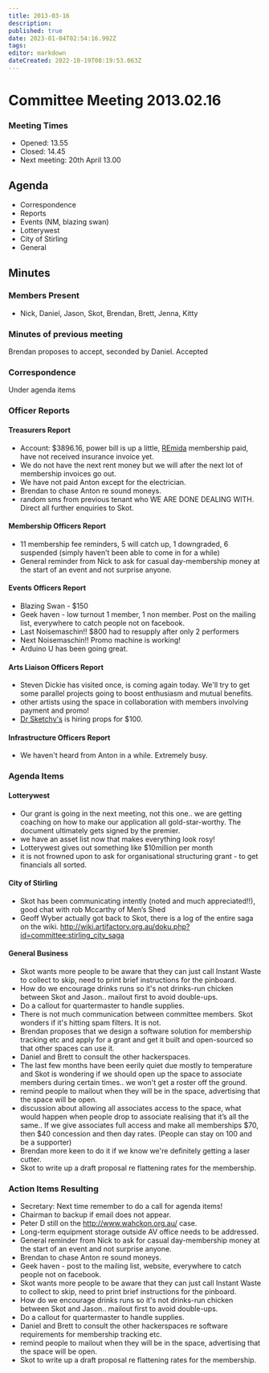 ```yaml
---
title: 2013-03-16
description: 
published: true
date: 2023-01-04T02:54:16.992Z
tags: 
editor: markdown
dateCreated: 2022-10-19T08:19:53.063Z
---
```


# Committee Meeting 2013.02.16

### Meeting Times

-   Opened: 13.55
-   Closed: 14.45
-   Next meeting: 20th April 13.00

## Agenda

-   Correspondence
-   Reports
-   Events (NM, blazing swan)
-   Lotterywest
-   City of Stirling
-   General

## Minutes

### Members Present

-   Nick, Daniel, Jason, Skot, Brendan, Brett, Jenna, Kitty

### Minutes of previous meeting

Brendan proposes to accept, seconded by Daniel. Accepted

### Correspondence

Under agenda items

### Officer Reports

#### Treasurers Report

-   Account: \$3896.16, power bill is up a little, [REmida](/REmida) membership paid, have not received insurance invoice yet.
-   We do not have the next rent money but we will after the next lot of membership invoices go out.
-   We have not paid Anton except for the electrician.
-   Brendan to chase Anton re sound moneys.
-   random sms from previous tenant who WE ARE DONE DEALING WITH. Direct all further enquiries to Skot.

#### Membership Officers Report

-   11 membership fee reminders, 5 will catch up, 1 downgraded, 6 suspended (simply haven’t been able to come in for a while)
-   General reminder from Nick to ask for casual day-membership money at the start of an event and not surprise anyone.

#### Events Officers Report

-   Blazing Swan - \$150
-   Geek haven - low turnout 1 member, 1 non member. Post on the mailing list, everywhere to catch people not on facebook.
-   Last Noisemaschin!! \$800 had to resupply after only 2 performers
-   Next Noisemaschin!! Promo machine is working!
-   Arduino U has been going great.

#### Arts Liaison Officers Report

-   Steven Dickie has visited once, is coming again today. We'll try to get some parallel projects going to boost enthusiasm and mutual benefits.
-   other artists using the space in collaboration with members involving payment and promo!
-   [Dr Sketchy's](http://www.drsketchyperth.com.au/) is hiring props for \$100.

#### Infrastructure Officers Report

-   We haven't heard from Anton in a while. Extremely busy.

### Agenda Items

#### Lotterywest

-   Our grant is going in the next meeting, not this one.. we are getting coaching on how to make our application all gold-star-worthy. The document ultimately gets signed by the premier.
-   we have an asset list now that makes everything look rosy!
-   Lotterywest gives out something like \$10million per month
-   it is not frowned upon to ask for organisational structuring grant - to get financials all sorted.

#### City of Stirling

-   Skot has been communicating intently (noted and much appreciated!!), good chat with rob Mccarthy of Men’s Shed
-   Geoff Wyber actually got back to Skot, there is a log of the entire saga on the wiki. <http://wiki.artifactory.org.au/doku.php?id=committee:stirling_city_saga>

#### General Business

-   Skot wants more people to be aware that they can just call Instant Waste to collect to skip, need to print brief instructions for the pinboard.
-   How do we encourage drinks runs so it's not drinks-run chicken between Skot and Jason.. mailout first to avoid double-ups.
-   Do a callout for quartermaster to handle supplies.
-   There is not much communication between committee members. Skot wonders if it's hitting spam filters. It is not.
-   Brendan proposes that we design a software solution for membership tracking etc and apply for a grant and get it built and open-sourced so that other spaces can use it.
-   Daniel and Brett to consult the other hackerspaces.
-   The last few months have been eerily quiet due mostly to temperature and Skot is wondering if we should open up the space to associate members during certain times.. we won't get a roster off the ground.
-   remind people to mailout when they will be in the space, advertising that the space will be open.
-   discussion about allowing all associates access to the space, what would happen when people drop to associate realising that it’s all the same.. If we give associates full access and make all memberships \$70, then \$40 concession and then day rates. (People can stay on 100 and be a supporter)
-   Brendan more keen to do it if we know we're definitely getting a laser cutter.
-   Skot to write up a draft proposal re flattening rates for the membership.

### Action Items Resulting

-   Secretary: Next time remember to do a call for agenda items!
-   Chairman to backup if email does not appear.
-   Peter D still on the <http://www.wahckon.org.au/> case.
-   Long-term equipment storage outside AV office needs to be addressed.
-   General reminder from Nick to ask for casual day-membership money at the start of an event and not surprise anyone.
-   Brendan to chase Anton re sound moneys.
-   Geek haven - post to the mailing list, website, everywhere to catch people not on facebook.
-   Skot wants more people to be aware that they can just call Instant Waste to collect to skip, need to print brief instructions for the pinboard.
-   How do we encourage drinks runs so it's not drinks-run chicken between Skot and Jason.. mailout first to avoid double-ups.
-   Do a callout for quartermaster to handle supplies.
-   Daniel and Brett to consult the other hackerspaces re software requirements for membership tracking etc.
-   remind people to mailout when they will be in the space, advertising that the space will be open.
-   Skot to write up a draft proposal re flattening rates for the membership.
